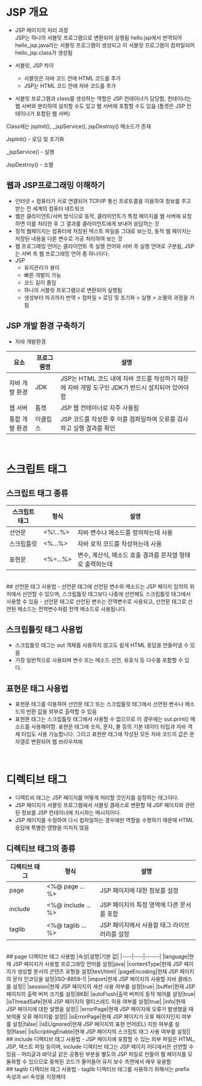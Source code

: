 # JSP 개요

- JSP 페이지의 처리 과정  
JSP는 하나의 서블릿 프로그램으로 변환되어 실행됨 
hello.jsp에서 번역되어 hello_jsp.java라는 서블릿 프로그램이 생성되고 이 서블릿 프로그램이 컴파일되어 hello_jsp.class가 생성됨 

- 서블릿, JSP 차이
  - 서블릿은 자바 코드 안에 HTML 코드를 추가 
  - JSP는 HTML 코드 안에 자바 코드를 추가 

- 서블릿 프로그램과 class를 생성하는 역할은 JSP 컨테이너가 담당함, 컨테이너는 웹 서버와 분리하여 설치할 수도 있고 웹 서버에 포함할 수도 있음 (톰캣은 JSP 컨테이너가 포함된 웹 서버) 

 Class에는 jspInit(), _jspService(), jspDestroy() 메소드가 존재 

JspInit() - 로딩 및 초기화 

_jspService() - 실행 

JspDestroy() - 소멸 

## 웹과 JSP프로그래밍 이해하기

- 인터넷 = 컴퓨터가 서로 연결되어 TCP/IP 통신 프로토콜을 이용하여 정보를 주고받는 전 세계의 컴퓨터 네트워크
- 웹은 클라이언트/서버 방식으로 동작, 클라이언트가 특정 페이지를 웹 서버에 요청하면 이를 처리한 후 그 결과를 클라이언트에게 보내어 응답하는 것
- 정적 웹페이지는 컴퓨터에 저장된 텍스트 파일을 그대로 보는것, 동적 웹 페이지는 저장된 내용을 다른 변수로 가공 처리하여 보는 것
- 웹 프로그래밍 언어는 클라이언트 측 실행 언어와 서버 측 실행 언어로 구분됨, JSP는 서버 측 웹 프로그래밍 언어 중 하나이다.
- JSP
  - 유지관리가 용이
  - 빠른 개발이 가능
  - 코드 길이 줄임
  - 하나의 서블릿 프로그램으로 변환되어 실행됨
  - 생성부터 파괴까지 번역 > 컴파일 > 로딩 및 초기화 > 실행 > 소멸의 과정을 거침

## JSP 개발 환경 구축하기

- 자바 개발환경


|요소|프로그램명|설명|
|------|---|---|
|자바 개발 환경|JDK|JSP는 HTML 코드 내에 자바 코드를 작성하기 때문에 자바 개발 도구인 JDK가 반드시 설치되어 있어야 함|
|웹 서버|톰캣|JSP 웹 컨테이너로 자주 사용됨|
|통합 개발 환경|이클립스|JSP 코드를 작성한 후 이를 컴파일하여 오류를 검사하고 실행 결과를 확인|  
</br>

# 스크립트 태그

## 스크립트 태그 종류
|스크립트 태그|형식|설명
|------|---|---|
|선언문|<%!...%>|자바 변수나 메소드를 정의하는데 사용|
|스크립틀릿|<%...%>|자바 로직 코드를 작성하는데 사용|
|표현문|<%=...%>|변수, 계산식, 메소드 호출 결과를 문자열 형태로 출력하는데 
</br>
## 선언문 태그 사용법
- 선언문 태그에 선언된 변수와 메소드는 JSP 페이지 임의의 위치에서 선언할 수 있으며, 스크립틀릿 태그보다 나중에 선언해도 스크립틀릿 태그에서 사용할 수 있음
- 선언문 태그로 선언된 변수는 전역변수로 사용되고, 선언문 태그로 선언된 메소드는 전역변수처럼 전역 메소드로 사용됩니다.

## 스크립틀릿 태그 사용법
- 스크립틀릿 태그는 out 객체를 사용하지 않고도 쉽게 HTML 응답을 만들어낼 수 있음
- 가장 일반적으로 사용되며 변수 또는 메소드 선언, 유효식 등 다수를 포함할 수 있다.

## 표현문 태그 사용법
- 표현문 태그를 이용하여 선언문 태그 또는 스크립틀릿 태그에서 선언된 변수나 메소드의 반환 값을 외부로 출력할 수 있음
- 표현문 태그는 스크립틀릿 태그에서 사용할 수 없으므로 이 경우에는 out.print() 메소드를 사용해야함. 표현문 태그에 숫자, 문자, 불 등의 기본 데이터 타입과 자바 객체 타입도 사용 가능합니다. 그리고 표현문 태그에 작성된 모든 자바 코드의 값은 문자열로 변환되어 웹 브라우저에 
</br>

# 디렉티브 태그
- 디렉트비 태그는 JSP 페이지를 어떻게 처리할 것인지를 설정하는 태그이다.
- JSP 페이지가 서블릿 프로그램에서 서블릿 클래스로 변환할 때 JSP 페이지와 관련된 정보를 JSP 컨테이너에 지시하는 메시지이다.
- JSP 페이지를 수정하여 다시 컴파일하는 경우에만 역할을 수행하기 때문에 HTML 응답에 특별한 영향을 미치지 않음

## 디렉티브 태그의 종류
|디렉티브 태그|형식|설명
|------------|----|----|
|page|<%@ page ... %>|JSP 페이지에 대한 정보를 설정|
|include|<%@ include ... %>|JSP 페이지의 특정 영역에 다른 문서를 포함|
|taglib|<%@ taglib ... %>|JSP 페이지에서 사용할 태그 라이브러리를 설정|
</br>
## page 디렉티브 태그 사용법
|속성|설명|기본 값|
|----|----|------|
|language|현재 JSP 페이지가 사용할 프로그래밍 언어를 설정|java|
|contentType|현재 JSP 페이지가 생성할 문서의 콘텐츠 유형을 설정|text/html|
|pageEncoding|현재 JSP 페이지의 문자 인코딩을 설정|ISO-8859-1|
|import|현재 JSP 페이지의 사용할 자바 클래스를 설정||
|session|현재 JSP 페이지의 세션 사용 여부를 설정|true|
|buffer|현재 JSP 페이지의 출력 버퍼 크기를 설정|8KB|
|autoFlush|출력 버퍼의 동작 제어를 설정|true|
|isThreadSafe|현재 JSP 페이지의 멀티스레드 허용 여부를 설정|true|
|info|현재 JSP 페이지에 대한 설명을 설정||
|errorPage|현재 JSP 페이지에 오류가 발생했을 때 보여줄 오류 페이지를 설정||
|isErrorPage|현재 JSP 페이지가 오류 페이지인지 여부를 설정|false|
|isELIgnored|현재 JSP 페이지의 표현 언어(EL) 지원 여부를 설정|flase|
|isScriptingEnable|현재 JSP 페이지의 스크립트 태그 사용 여부를 설정||
</br>
## include 디렉티브 태그 사용법
- JSP 페이지에 포함할 수 있는 외부 파일은 HTML, JSP, 텍스트 파일 등이며, include 디렉티브 태그는 JSP 페이지 어디에서든 선언할 수 있음
- 머리글과 바닥글 같은 공통된 부분을 별도의 JSP 파일로 만들어 웹 페이지를 모듈화할 수 있으므로 중복된 코드가 줄어들어 유지 보수 측면에서 매우 유용함
</br>
## taglib 디렉티브 태그 사용법
- taglib 디렉티브 태그를 사용하기 위해서는 prefix 속성과 uri 속성을 지정해야 
